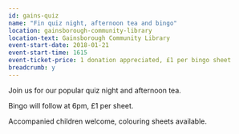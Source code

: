 ```yaml
---
id: gains-quiz
name: "Fin quiz night, afternoon tea and bingo"
location: gainsborough-community-library
location-text: Gainsborough Community Library
event-start-date: 2018-01-21
event-start-time: 1615
event-ticket-price: 1 donation appreciated, £1 per bingo sheet
breadcrumb: y
---
```


Join us for our popular quiz night and afternoon tea.

Bingo will follow at 6pm, £1 per sheet.

Accompanied children welcome, colouring sheets available.
